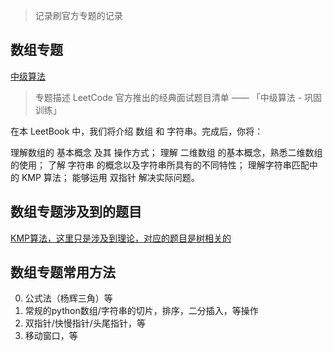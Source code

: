 > 记录刷官方专题的记录

## 数组专题
[中级算法](https://leetcode-cn.com/leetbook/detail/top-interview-questions-medium/)
> 专题描述
LeetCode 官方推出的经典面试题目清单 —— 「中级算法 - 巩固训练」

在本 LeetBook 中，我们将介绍 数组 和 字符串。完成后，你将：

理解数组的 基本概念 及其 操作方式；
理解 二维数组 的基本概念，熟悉二维数组的使用；
了解 字符串 的概念以及字符串所具有的不同特性；
理解字符串匹配中的 KMP 算法；
能够运用 双指针 解决实际问题。

## 数组专题涉及到的题目
[KMP算法，这里只是涉及到理论，对应的题目是树相关的](./questions/572.另一个树的子树.py)

## 数组专题常用方法

0. 公式法（杨辉三角）等
1. 常规的python数组/字符串的切片，排序，二分插入，等操作
2. 双指针/快慢指针/头尾指针，等
3. 移动窗口，等